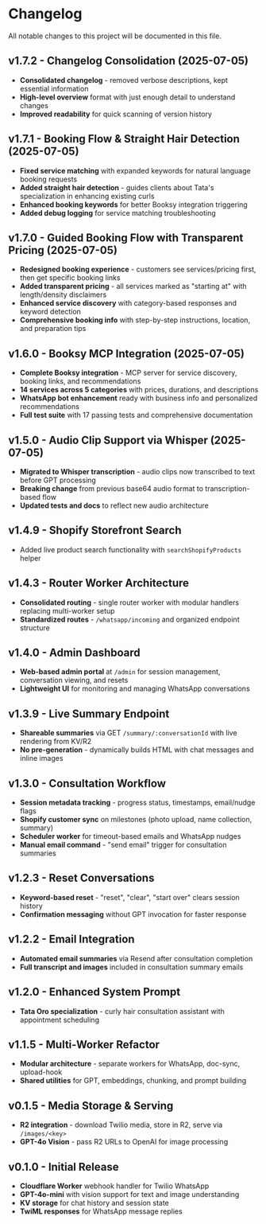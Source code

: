 # Changelog

All notable changes to this project will be documented in this file.

## v1.7.2 - Changelog Consolidation (2025-07-05)

- **Consolidated changelog** - removed verbose descriptions, kept essential information
- **High-level overview** format with just enough detail to understand changes
- **Improved readability** for quick scanning of version history

## v1.7.1 - Booking Flow & Straight Hair Detection (2025-07-05)

- **Fixed service matching** with expanded keywords for natural language booking requests
- **Added straight hair detection** - guides clients about Tata's specialization in enhancing existing curls
- **Enhanced booking keywords** for better Booksy integration triggering
- **Added debug logging** for service matching troubleshooting

## v1.7.0 - Guided Booking Flow with Transparent Pricing (2025-07-05)

- **Redesigned booking experience** - customers see services/pricing first, then get specific booking links
- **Added transparent pricing** - all services marked as "starting at" with length/density disclaimers
- **Enhanced service discovery** with category-based responses and keyword detection
- **Comprehensive booking info** with step-by-step instructions, location, and preparation tips

## v1.6.0 - Booksy MCP Integration (2025-07-05)

- **Complete Booksy integration** - MCP server for service discovery, booking links, and recommendations
- **14 services across 5 categories** with prices, durations, and descriptions
- **WhatsApp bot enhancement** ready with business info and personalized recommendations
- **Full test suite** with 17 passing tests and comprehensive documentation

## v1.5.0 - Audio Clip Support via Whisper (2025-07-05)

- **Migrated to Whisper transcription** - audio clips now transcribed to text before GPT processing
- **Breaking change** from previous base64 audio format to transcription-based flow
- **Updated tests and docs** to reflect new audio architecture

## v1.4.9 - Shopify Storefront Search

- Added live product search functionality with `searchShopifyProducts` helper

## v1.4.3 - Router Worker Architecture

- **Consolidated routing** - single router worker with modular handlers replacing multi-worker setup
- **Standardized routes** - `/whatsapp/incoming` and organized endpoint structure

## v1.4.0 - Admin Dashboard

- **Web-based admin portal** at `/admin` for session management, conversation viewing, and resets
- **Lightweight UI** for monitoring and managing WhatsApp conversations

## v1.3.9 - Live Summary Endpoint

- **Shareable summaries** via GET `/summary/:conversationId` with live rendering from KV/R2
- **No pre-generation** - dynamically builds HTML with chat messages and inline images

## v1.3.0 - Consultation Workflow

- **Session metadata tracking** - progress status, timestamps, email/nudge flags
- **Shopify customer sync** on milestones (photo upload, name collection, summary)
- **Scheduler worker** for timeout-based emails and WhatsApp nudges
- **Manual email command** - "send email" trigger for consultation summaries

## v1.2.3 - Reset Conversations

- **Keyword-based reset** - "reset", "clear", "start over" clears session history
- **Confirmation messaging** without GPT invocation for faster response

## v1.2.2 - Email Integration

- **Automated email summaries** via Resend after consultation completion
- **Full transcript and images** included in consultation summary emails

## v1.2.0 - Enhanced System Prompt

- **Tata Oro specialization** - curly hair consultation assistant with appointment scheduling

## v1.1.5 - Multi-Worker Refactor

- **Modular architecture** - separate workers for WhatsApp, doc-sync, upload-hook
- **Shared utilities** for GPT, embeddings, chunking, and prompt building

## v0.1.5 - Media Storage & Serving

- **R2 integration** - download Twilio media, store in R2, serve via `/images/<key>`
- **GPT-4o Vision** - pass R2 URLs to OpenAI for image processing

## v0.1.0 - Initial Release

- **Cloudflare Worker** webhook handler for Twilio WhatsApp
- **GPT-4o-mini** with vision support for text and image understanding
- **KV storage** for chat history and session state
- **TwiML responses** for WhatsApp message replies
